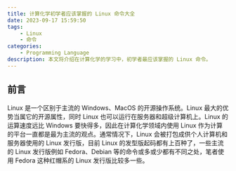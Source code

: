 ```yaml
---
title: 计算化学初学者应该掌握的 Linux 命令大全
date: 2023-09-17 15:59:50
tags:
    - Linux
    - 命令
categories: 
	- Programming Language
description: 本文将介绍在计算化学的学习中，初学者最应该掌握的 Linux 命令。
---
```


## 前言

Linux 是一个区别于主流的 Windows、MacOS 的开源操作系统。Linux 最大的优势当属它的开源属性，同时 Linux 也可以运行在服务器和超级计算机上。Linux 的运算速度远比 Windows 要快得多，因此在计算化学领域内使用 Linux 作为计算的平台一直都是最为主流的观点。通常情况下，Linux 会被打包成供个人计算机和服务器使用的 Linux 发行版，目前 Linux 的发型版起码都有上百种了，一些主流的 Linux 发行版例如 Fedora、Debian 等的命令或多或少都有不同之处，笔者使用 Fedora 这种红帽系的 Linux 发行版比较多一些。